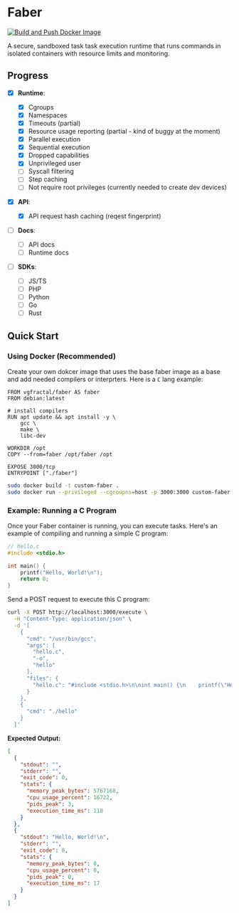# Faber

[![Build and Push Docker Image](https://github.com/Fractal-Tess/faber/actions/workflows/docker-build-push.yml/badge.svg?branch=main)](https://github.com/Fractal-Tess/faber/actions/workflows/docker-build-push.yml)

A secure, sandboxed task task execution runtime that runs commands in isolated containers with resource limits and monitoring.

## Progress

- [x] **Runtime**:

  - [x] Cgroups
  - [x] Namespaces
  - [x] Timeouts (partial)
  - [x] Resource usage reporting (partial - kind of buggy at the moment)
  - [x] Parallel execution
  - [x] Sequential execution
  - [x] Dropped capabilities
  - [x] Unprivileged user
  - [ ] Syscall filtering
  - [ ] Step caching
  - [ ] Not require root privileges (currently needed to create dev devices)

- [x] **API**:

  - [x] API request hash caching (reqest fingerprint)

- [ ] **Docs**:

  - [ ] API docs
  - [ ] Runtime docs

- [ ] **SDKs**:

  - [ ] JS/TS
  - [ ] PHP
  - [ ] Python
  - [ ] Go
  - [ ] Rust

## Quick Start

### Using Docker (Recommended)

Create your own dokcer image that uses the base faber image as a base and add needed compilers or interprters. Here is a `C` lang example:

```docker
FROM vgfractal/faber AS faber
FROM debian:latest

# install compilers
RUN apt update && apt install -y \
    gcc \
    make \
    libc-dev

WORKDIR /opt
COPY --from=faber /opt/faber /opt

EXPOSE 3000/tcp
ENTRYPOINT ["./faber"]
```

```bash
sudo docker build -t custom-faber .
sudo docker run --privileged --cgroupns=host -p 3000:3000 custom-faber
```

### Example: Running a C Program

Once your Faber container is running, you can execute tasks. Here's an example of compiling and running a simple C program:

```c
// hello.c
#include <stdio.h>

int main() {
    printf("Hello, World!\n");
    return 0;
}
```

Send a POST request to execute this C program:

```bash
curl -X POST http://localhost:3000/execute \
  -H "Content-Type: application/json" \
  -d '[
    {
      "cmd": "/usr/bin/gcc",
      "args": [
        "hello.c",
        "-o",
        "hello"
      ],
      "files": {
        "hello.c": "#include <stdio.h>\n\nint main() {\n    printf(\"Hello, World!\\n\");\n    return 0;\n}\n"
      }
    },
    {
      "cmd": "./hello"
    }
  ]'
```

**Expected Output:**

```json
[
  {
    "stdout": "",
    "stderr": "",
    "exit_code": 0,
    "stats": {
      "memory_peak_bytes": 5767168,
      "cpu_usage_percent": 16722,
      "pids_peak": 3,
      "execution_time_ms": 118
    }
  },
  {
    "stdout": "Hello, World!\n",
    "stderr": "",
    "exit_code": 0,
    "stats": {
      "memory_peak_bytes": 0,
      "cpu_usage_percent": 0,
      "pids_peak": 0,
      "execution_time_ms": 17
    }
  }
]
```

